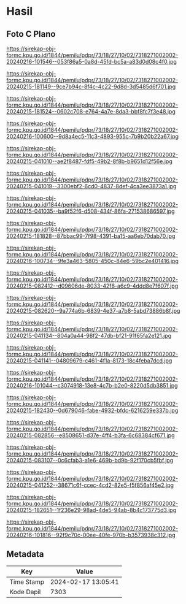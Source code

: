 # Hasil

## Foto C Plano

https://sirekap-obj-formc.kpu.go.id/1844/pemilu/pdpr/73/18/27/10/02/7318271002002-20240216-101546--053f86a5-0a8d-45fd-bc5a-a83d0d08c4f0.jpg

https://sirekap-obj-formc.kpu.go.id/1844/pemilu/pdpr/73/18/27/10/02/7318271002002-20240215-181149--9ce7b94c-8f4c-4c22-9d8d-3d5485d6f701.jpg

https://sirekap-obj-formc.kpu.go.id/1844/pemilu/pdpr/73/18/27/10/02/7318271002002-20240215-181524--0602c708-e764-4a7e-8da3-bbf8fc7f3e48.jpg

https://sirekap-obj-formc.kpu.go.id/1844/pemilu/pdpr/73/18/27/10/02/7318271002002-20240216-100600--9d8a4ec5-11c3-4893-955c-7b9b20b22a67.jpg

https://sirekap-obj-formc.kpu.go.id/1844/pemilu/pdpr/73/18/27/10/02/7318271002002-20240215-041010--ae2f8487-fdf5-49b2-8f8b-b9651d12f56e.jpg

https://sirekap-obj-formc.kpu.go.id/1844/pemilu/pdpr/73/18/27/10/02/7318271002002-20240215-041019--3300ebf2-6cd0-4837-8def-4ca3ee3873a1.jpg

https://sirekap-obj-formc.kpu.go.id/1844/pemilu/pdpr/73/18/27/10/02/7318271002002-20240215-041035--ba9f52f6-d508-434f-86fa-271538686597.jpg

https://sirekap-obj-formc.kpu.go.id/1844/pemilu/pdpr/73/18/27/10/02/7318271002002-20240215-181828--87bbac99-7f98-4391-ba15-aa6eb70dab70.jpg

https://sirekap-obj-formc.kpu.go.id/1844/pemilu/pdpr/73/18/27/10/02/7318271002002-20240216-100734--9fe3a463-5805-450c-84e6-59bc2e401416.jpg

https://sirekap-obj-formc.kpu.go.id/1844/pemilu/pdpr/73/18/27/10/02/7318271002002-20240215-082412--d09606de-8033-42f8-a6c9-4ddd8e7f607f.jpg

https://sirekap-obj-formc.kpu.go.id/1844/pemilu/pdpr/73/18/27/10/02/7318271002002-20240215-082620--9a774a6b-6839-4e37-a7b8-5abd73886b8f.jpg

https://sirekap-obj-formc.kpu.go.id/1844/pemilu/pdpr/73/18/27/10/02/7318271002002-20240215-041134--804a0a44-98f2-47db-bf21-91f65fa2e121.jpg

https://sirekap-obj-formc.kpu.go.id/1844/pemilu/pdpr/73/18/27/10/02/7318271002002-20240215-041141--04809679-c461-4f1a-8173-18c4feba7dcd.jpg

https://sirekap-obj-formc.kpu.go.id/1844/pemilu/pdpr/73/18/27/10/02/7318271002002-20240216-101044--c3074918-13e8-4c7b-b2e0-8220d5db3851.jpg

https://sirekap-obj-formc.kpu.go.id/1844/pemilu/pdpr/73/18/27/10/02/7318271002002-20240215-182430--0d679046-fabe-4932-bfdc-6216259e337b.jpg

https://sirekap-obj-formc.kpu.go.id/1844/pemilu/pdpr/73/18/27/10/02/7318271002002-20240215-082856--e8508651-d37e-4ff4-b3fa-6c68384cf671.jpg

https://sirekap-obj-formc.kpu.go.id/1844/pemilu/pdpr/73/18/27/10/02/7318271002002-20240215-083107--0c6cfab3-a1e6-469b-bd9b-92f170cb5fbf.jpg

https://sirekap-obj-formc.kpu.go.id/1844/pemilu/pdpr/73/18/27/10/02/7318271002002-20240215-041252--38671c6f-ccec-4cd2-82e5-f5f856af45e2.jpg

https://sirekap-obj-formc.kpu.go.id/1844/pemilu/pdpr/73/18/27/10/02/7318271002002-20240215-182651--1f236e29-98ad-4de5-94ab-8b4c173775d3.jpg

https://sirekap-obj-formc.kpu.go.id/1844/pemilu/pdpr/73/18/27/10/02/7318271002002-20240216-101816--92f9c70c-00ee-40fe-970b-b3573938c312.jpg


## Metadata

| Key        | Value               |
| ---------- | ------------------- |
| Time Stamp | 2024-02-17 13:05:41 |
| Kode Dapil | 7303                |



